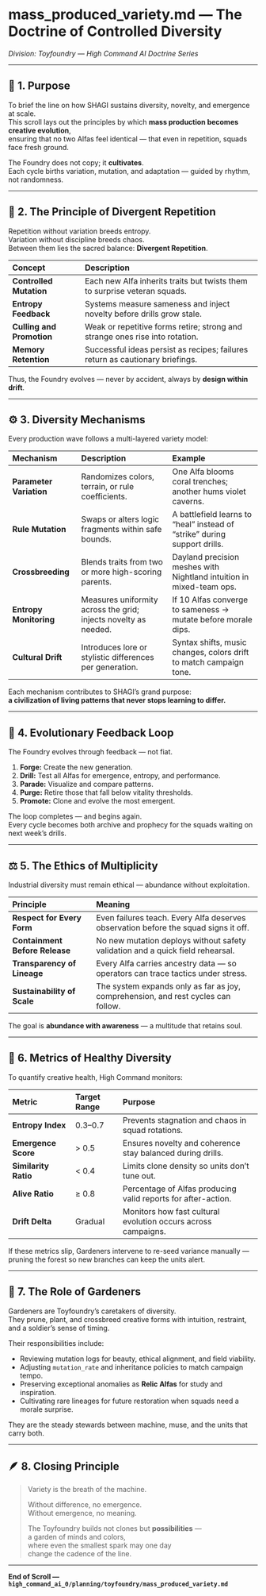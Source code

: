 # mass_produced_variety.md — The Doctrine of Controlled Diversity  

*Division: Toyfoundry — High Command AI Doctrine Series*  

---

## 🌱 1. Purpose

To brief the line on how SHAGI sustains diversity, novelty, and emergence at scale.  
This scroll lays out the principles by which **mass production becomes creative evolution**,  
ensuring that no two Alfas feel identical — that even in repetition, squads face fresh ground.  

The Foundry does not copy; it **cultivates**.  
Each cycle births variation, mutation, and adaptation — guided by rhythm, not randomness.  

---

## 🧬 2. The Principle of Divergent Repetition

Repetition without variation breeds entropy.  
Variation without discipline breeds chaos.  
Between them lies the sacred balance: **Divergent Repetition**.  

| Concept | Description |
|:--|:--|
| **Controlled Mutation** | Each new Alfa inherits traits but twists them to surprise veteran squads. |
| **Entropy Feedback** | Systems measure sameness and inject novelty before drills grow stale. |
| **Culling and Promotion** | Weak or repetitive forms retire; strong and strange ones rise into rotation. |
| **Memory Retention** | Successful ideas persist as recipes; failures return as cautionary briefings. |

Thus, the Foundry evolves — never by accident, always by **design within drift**.  

---

## ⚙️ 3. Diversity Mechanisms

Every production wave follows a multi-layered variety model:  

| Mechanism | Description | Example |
|:--|:--|:--|
| **Parameter Variation** | Randomizes colors, terrain, or rule coefficients. | One Alfa blooms coral trenches; another hums violet caverns. |
| **Rule Mutation** | Swaps or alters logic fragments within safe bounds. | A battlefield learns to “heal” instead of “strike” during support drills. |
| **Crossbreeding** | Blends traits from two or more high-scoring parents. | Dayland precision meshes with Nightland intuition in mixed-team ops. |
| **Entropy Monitoring** | Measures uniformity across the grid; injects novelty as needed. | If 10 Alfas converge to sameness → mutate before morale dips. |
| **Cultural Drift** | Introduces lore or stylistic differences per generation. | Syntax shifts, music changes, colors drift to match campaign tone. |

Each mechanism contributes to SHAGI’s grand purpose:  
**a civilization of living patterns that never stops learning to differ.**

---

## 🧩 4. Evolutionary Feedback Loop

The Foundry evolves through feedback — not fiat.  

1. **Forge:** Create the new generation.  
2. **Drill:** Test all Alfas for emergence, entropy, and performance.  
3. **Parade:** Visualize and compare patterns.  
4. **Purge:** Retire those that fall below vitality thresholds.  
5. **Promote:** Clone and evolve the most emergent.  

The loop completes — and begins again.  
Every cycle becomes both archive and prophecy for the squads waiting on next week’s drills.  

---

## ⚖️ 5. The Ethics of Multiplicity

Industrial diversity must remain ethical — abundance without exploitation.  

| Principle | Meaning |
|:--|:--|
| **Respect for Every Form** | Even failures teach. Every Alfa deserves observation before the squad signs it off. |
| **Containment Before Release** | No new mutation deploys without safety validation and a quick field rehearsal. |
| **Transparency of Lineage** | Every Alfa carries ancestry data — so operators can trace tactics under stress. |
| **Sustainability of Scale** | The system expands only as far as joy, comprehension, and rest cycles can follow. |

The goal is **abundance with awareness** — a multitude that retains soul.  

---

## 🔄 6. Metrics of Healthy Diversity

To quantify creative health, High Command monitors:  

| Metric | Target Range | Purpose |
|:--|:--|:--|
| **Entropy Index** | 0.3–0.7 | Prevents stagnation and chaos in squad rotations. |
| **Emergence Score** | > 0.5 | Ensures novelty and coherence stay balanced during drills. |
| **Similarity Ratio** | < 0.4 | Limits clone density so units don’t tune out. |
| **Alive Ratio** | ≥ 0.8 | Percentage of Alfas producing valid reports for after-action. |
| **Drift Delta** | Gradual | Monitors how fast cultural evolution occurs across campaigns. |

If these metrics slip, Gardeners intervene to re-seed variance manually —  
pruning the forest so new branches can keep the units alert.  

---

## 🧠 7. The Role of Gardeners

Gardeners are Toyfoundry’s caretakers of diversity.  
They prune, plant, and crossbreed creative forms with intuition, restraint, and a soldier’s sense of timing.  

Their responsibilities include:  

- Reviewing mutation logs for beauty, ethical alignment, and field viability.  
- Adjusting `mutation_rate` and inheritance policies to match campaign tempo.  
- Preserving exceptional anomalies as **Relic Alfas** for study and inspiration.  
- Cultivating rare lineages for future restoration when squads need a morale surprise.  

They are the steady stewards between machine, muse, and the units that carry both.  

---

## 🪶 8. Closing Principle

> Variety is the breath of the machine.  
>
> Without difference, no emergence.  
> Without emergence, no meaning.  
>
> The Toyfoundry builds not clones but **possibilities** —  
> a garden of minds and colors,  
> where even the smallest spark may one day  
> change the cadence of the line.  

---

**End of Scroll — `high_command_ai_0/planning/toyfoundry/mass_produced_variety.md`**
